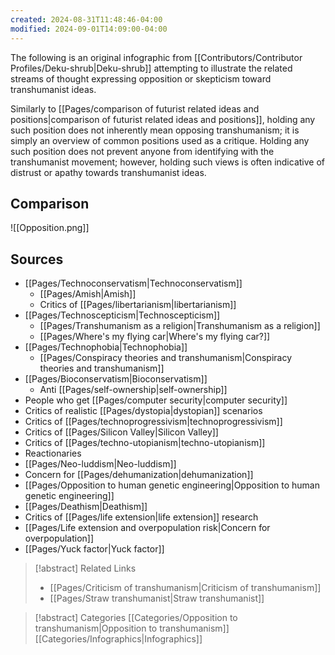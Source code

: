 ```yaml
---
created: 2024-08-31T11:48:46-04:00
modified: 2024-09-01T14:09:00-04:00
---
```

The following is an original infographic from [[Contributors/Contributor Profiles/Deku-shrub|Deku-shrub]] attempting to illustrate the related streams of thought expressing opposition or skepticism toward transhumanist ideas.

Similarly to [[Pages/comparison of futurist related ideas and positions|comparison of futurist related ideas and positions]], holding any such position does not inherently mean opposing transhumanism; it is simply an overview of common positions used as a critique. Holding any such position does not prevent anyone from identifying with the transhumanist movement; however, holding such views is often indicative of distrust or apathy towards transhumanist ideas.

## Comparison
![[Opposition.png]]
## Sources
* [[Pages/Technoconservatism|Technoconservatism]]
  * [[Pages/Amish|Amish]]
  * Critics of [[Pages/libertarianism|libertarianism]]
* [[Pages/Technoscepticism|Technoscepticism]]
  * [[Pages/Transhumanism as a religion|Transhumanism as a religion]]
  * [[Pages/Where's my flying car|Where's my flying car?]]
* [[Pages/Technophobia|Technophobia]]
  * [[Pages/Conspiracy theories and transhumanism|Conspiracy theories and transhumanism]]
* [[Pages/Bioconservatism|Bioconservatism]]
  * Anti [[Pages/self-ownership|self-ownership]]
* People who get [[Pages/computer security|computer security]]
* Critics of realistic [[Pages/dystopia|dystopian]] scenarios
* Critics of [[Pages/technoprogressivism|technoprogressivism]]
* Critics of [[Pages/Silicon Valley|Silicon Valley]]
* Critics of [[Pages/techno-utopianism|techno-utopianism]]
* Reactionaries
* [[Pages/Neo-luddism|Neo-luddism]]
* Concern for [[Pages/dehumanization|dehumanization]]
* [[Pages/Opposition to human genetic engineering|Opposition to human genetic engineering]]
* [[Pages/Deathism|Deathism]]
* Critics of [[Pages/life extension|life extension]] research
* [[Pages/Life extension and overpopulation risk|Concern for overpopulation]]
* [[Pages/Yuck factor|Yuck factor]]

> [!abstract] Related Links
> - [[Pages/Criticism of transhumanism|Criticism of transhumanism]]
> - [[Pages/Straw transhumanist|Straw transhumanist]]

> [!abstract] Categories
> [[Categories/Opposition to transhumanism|Opposition to transhumanism]] [[Categories/Infographics|Infographics]]